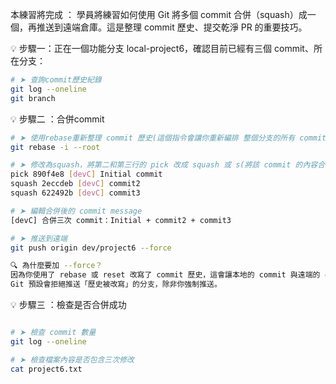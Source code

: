 本練習將完成 ：
學員將練習如何使用 Git 將多個 commit 合併（squash）成一個，再推送到遠端倉庫。這是整理 commit 歷史、提交乾淨 PR 的重要技巧。

💡 步驟一：正在一個功能分支 local-project6，確認目前已經有三個 commit、所在分支：

```bash
# ➤ 查詢commit歷史紀錄
git log --oneline
git branch
```

💡 步驟二 ：合併commit

```bash
# ➤ 使用rebase重新整理 commit 歷史(這個指令會讓你重新編排 整個分支的所有 commit)
git rebase -i --root

# ➤ 修改為squash，將第二和第三行的 pick 改成 squash 或 s(將該 commit 的內容合併到前一個 commit，並一起編輯 commit message)：
pick 890f4e8 [devC] Initial commit
squash 2eccdeb [devC] commit2
squash 622492b [devC] commit3

# ➤ 編輯合併後的 commit message
[devC] 合併三次 commit：Initial + commit2 + commit3

# ➤ 推送到遠端 
git push origin dev/project6 --force

🔍 為什麼要加 --force？
因為你使用了 rebase 或 reset 改寫了 commit 歷史，這會讓本地的 commit 與遠端的 commit 不一致。
Git 預設會拒絕推送「歷史被改寫」的分支，除非你強制推送。


```

💡 步驟三 ：檢查是否合併成功
```bash

# ➤ 檢查 commit 數量
git log --oneline

# ➤ 檢查檔案內容是否包含三次修改
cat project6.txt

```
